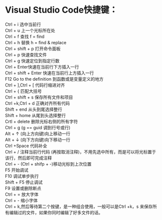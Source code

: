 # Visual Studio Code快捷键：

Ctrl + i 选中当前行   
Ctrl + u 上一个光标所在处   
Ctrl + f 查找 f = find   
Ctrl + h 替换 h = find & replace   
Ctrl + shift + p 打开命令面板   
Ctrl + p 快速查找文件   
Ctrl + g 快速定位到指定行数   
Ctrl + Enter快速在当前行下方插入一行    
Ctrl + shift + Enter 快速在当前行上方插入一行   
F12 Go to the definition 到函数或是变量定义的地方   
Ctrl + ],Ctrl + [ 代码行缩进对齐   
Ctrl + { 匹配大括号   
Ctrl + shift + s 保存所有文件和项目   
Ctrl +k,Ctrl + d 正确对齐所有代码   
Shift + end 从头到尾选择整行   
Shift + home 从尾到头选择整行   
Crtl + delete 删除光标右侧的所有字符   
Ctrl + g (g == guid 调到行号或行)   
Alt + ↑ (向上方向键)向上移动一行   
Alt + ↓ (向下方向键)向下移动一行   
Ctrl +Space 代码补全   
Ctrl + / 注释当前行代码 (再按取消注释)，不用先选中所有，而是可以将光标置于该行，然后即可完成注释   
Ctrl + - (Ctrl + shifp + -)移动光标到上次位置   
F5 开始调试   
F10 调试单步执行   
Shift + F5 停止调试   
F9 设置或删除断点   
Ctrl + = 放大字体   
Ctrl + - 缩小字体   
Ctrl + k,然后等待第二个按键，是一种组合使用，一般可以是Ctrl +k，s 来保存所有编辑过的文件，如果你同时编辑了好多文件的话。
